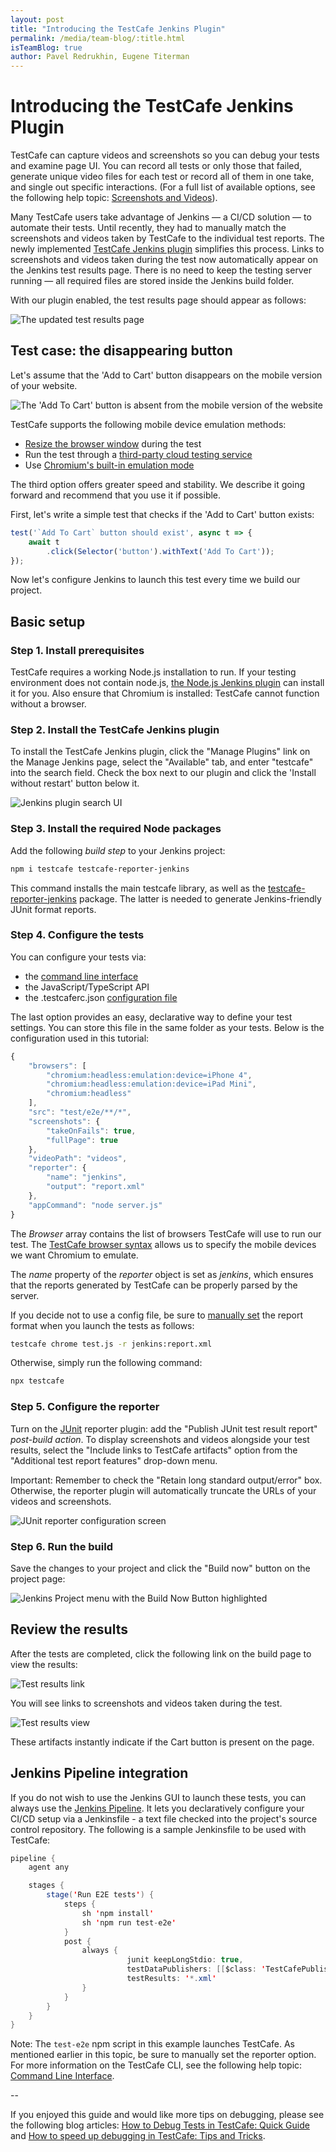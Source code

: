 ```yaml
---
layout: post
title: "Introducing the TestCafe Jenkins Plugin"
permalink: /media/team-blog/:title.html
isTeamBlog: true
author: Pavel Redrukhin, Eugene Titerman
---
```

# Introducing the TestCafe Jenkins Plugin

TestCafe can capture videos and screenshots so you can debug your tests and examine page UI. You can record all tests or only those that failed, generate unique video files for each test or record all of them in one take, and single out specific interactions. (For a full list of available options, see the following help topic: [Screenshots and Videos](https://devexpress.github.io/testcafe/documentation/guides/advanced-guides/screenshots-and-videos.html)).

Many TestCafe users take advantage of Jenkins — a CI/CD solution — to automate their tests. Until recently, they had to manually match the screenshots and videos taken by TestCafe to the individual test reports. The newly implemented [TestCafe Jenkins plugin](https://plugins.jenkins.io/testcafe/) simplifies this process. Links to screenshots and videos taken during the test now automatically appear on the Jenkins test results page. There is no need to keep the testing server running — all required files are stored inside the Jenkins build folder.

<!--more-->

With our plugin enabled, the test results page should appear as follows:

![The updated test results page](/testcafe/images/jenkins-plugin/test-results-page.png)

## Test case: the disappearing button

Let's assume that the 'Add to Cart' button disappears on the mobile version of your website.

![The 'Add To Cart' button is absent from the mobile version of the website](/testcafe/images/jenkins-plugin/button-example.png)

TestCafe supports the following mobile device emulation methods:

* [Resize the browser window](https://devexpress.github.io/testcafe/documentation/guides/basic-guides/interact-with-the-page.html#resize-window) during the test
* Run the test through a [third-party cloud testing service](https://devexpress.github.io/testcafe/documentation/guides/concepts/browsers.html#browsers-in-cloud-testing-services)
* Use [Chromium's built-in emulation mode](https://devexpress.github.io/testcafe/documentation/guides/concepts/browsers.html#use-chromium-device-emulation)

The third option offers greater speed and stability. We describe it going forward and recommend that you use it if possible.

First, let's write a simple test that checks if the 'Add to Cart' button exists:

```js
test('`Add To Cart` button should exist', async t => {
    await t
        .click(Selector('button').withText('Add To Cart'));
});
```

Now let's configure Jenkins to launch this test every time we build our project.

## Basic setup

### Step 1. Install prerequisites

TestCafe requires a working Node.js installation to run. If your testing environment does not contain node.js, [the Node.js Jenkins plugin](https://plugins.jenkins.io/nodejs/) can install it for you. Also ensure that Chromium is installed: TestCafe cannot function without a browser.

### Step 2. Install the TestCafe Jenkins plugin

To install the TestCafe Jenkins plugin, click the "Manage Plugins" link on the Manage Jenkins page, select the "Available" tab, and enter "testcafe" into the search field. Check the box next to our plugin and click the 'Install without restart' button below it.

![Jenkins plugin search UI](/testcafe/images/jenkins-plugin/plugin-search-ui.png)

### Step 3. Install the required Node packages

Add the following *build step* to your Jenkins project:

```bash
npm i testcafe testcafe-reporter-jenkins
```

This command installs the main testcafe library, as well as the [testcafe-reporter-jenkins](https://www.npmjs.com/package/testcafe-reporter-jenkins) package. The latter is needed to generate Jenkins-friendly JUnit format reports.

### Step 4. Configure the tests

You can configure your tests via:

* the [command line interface](https://devexpress.github.io/testcafe/documentation/reference/command-line-interface.html)
* the JavaScript/TypeScript API
* the .testcaferc.json [configuration file](https://devexpress.github.io/testcafe/documentation/reference/configuration-file.html)

The last option provides an easy, declarative way to define your test settings. You can store this file in the same folder as your tests. Below is the configuration used in this tutorial:

```js
{
    "browsers": [
        "chromium:headless:emulation:device=iPhone 4",
        "chromium:headless:emulation:device=iPad Mini",
        "chromium:headless"
    ],
    "src": "test/e2e/**/*",
    "screenshots": {
        "takeOnFails": true,
        "fullPage": true
    },
    "videoPath": "videos",
    "reporter": {
        "name": "jenkins",
        "output": "report.xml"
    },
    "appCommand": "node server.js"
}
```

The *Browser* array contains the list of browsers TestCafe will use to run our test. The [TestCafe browser syntax](https://devexpress.github.io/testcafe/documentation/guides/concepts/browsers.html#use-chromium-device-emulation) allows us to specify the mobile devices we want Chromium to emulate.

The *name* property of the *reporter* object is set as *jenkins*, which ensures that the reports generated by TestCafe can be properly parsed by the server.

If you decide not to use a config file, be sure to [manually set](https://devexpress.github.io/testcafe/documentation/reference/command-line-interface.html#-r-nameoutput---reporter-nameoutput) the report format when you launch the tests as follows:

```bash
testcafe chrome test.js -r jenkins:report.xml
```

Otherwise, simply run the following command:

```bash
npx testcafe
```

### Step 5. Configure the reporter

Turn on the [JUnit](https://plugins.jenkins.io/junit/) reporter plugin: add the "Publish JUnit test result report" *post-build action*. To display screenshots and videos alongside your test results, select the "Include links to TestCafe artifacts" option from the "Additional test report features" drop-down menu.

Important: Remember to check the "Retain long standard output/error" box. Otherwise, the reporter plugin will automatically truncate the URLs of your videos and screenshots.

![JUnit reporter configuration screen](/testcafe/images/jenkins-plugin/junit-reporter-configuration.png)

### Step 6. Run the build

Save the changes to your project and click the "Build now" button on the project page:

![Jenkins Project menu with the Build Now Button highlighted](/testcafe/images/jenkins-plugin/build-now-button.png)

## Review the results

After the tests are completed, click the following link on the build page to view the results:

![Test results link](/testcafe/images/jenkins-plugin/test-results-link.png)

You will see links to screenshots and videos taken during the test.

![Test results view](/testcafe/images/jenkins-plugin/test-results-view.png)

These artifacts instantly indicate if the Cart button is present on the page.

## Jenkins Pipeline integration

If you do not wish to use the Jenkins GUI to launch these tests, you can always use the [Jenkins Pipeline](https://www.jenkins.io/doc/book/pipeline/). It lets you declaratively configure your CI/CD setup via a Jenkinsfile - a text file checked into the project's source control repository. The following is a sample Jenkinsfile to be used with TestCafe:

```java
pipeline {
    agent any

    stages {
        stage('Run E2E tests') {
            steps {
                sh 'npm install'
                sh 'npm run test-e2e'
            }
            post {
                always {
                          junit keepLongStdio: true,
                          testDataPublishers: [[$class: 'TestCafePublisher']],
                          testResults: '*.xml'
                }
            }
        }
    }
}
```

Note: The `test-e2e` npm script in this example launches TestCafe. As mentioned earlier in this topic, be sure to manually set the reporter option. For more information on the TestCafe CLI, see the following help topic: [Command Line Interface](https://devexpress.github.io/testcafe/documentation/reference/command-line-interface.html).

--

If you enjoyed this guide and would like more tips on debugging, please see the following blog articles: [How to Debug Tests in TestCafe: Quick Guide](https://devexpress.github.io/testcafe/media/team-blog/how-to-debug-tests-in-testcafe-quick-guide.html) and [How to speed up debugging in TestCafe: Tips and Tricks](https://devexpress.github.io/testcafe/media/team-blog/how-to-speed-up-debugging-in-testcafe-tips-and-tricks.html).
